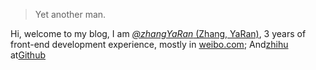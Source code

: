 > Yet another man.


Hi, welcome to my blog, I am  [_@zhangYaRan_ (Zhang, YaRan)](http://www.zhangyaran.cn/zhangYaRanFunday.github.io/), 3 years of front-end development experience, mostly in [weibo.com](https://weibo.com/u/5138674825); And[zhihu](https://www.zhihu.com/people/xiang-zhi-yu-shen-dong)  at[Github](https://github.com/zhangYaRan/)


